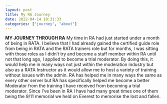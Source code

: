 ```yaml
---
layout: post
title: My RA Journey
date: 2022-04-14 10:31:33
categories: ["journey", "about"]
---
```


**MY JOURNEY THROUGH RA**
My time in RA had just started under a month of being in RATA. I believe that I had already gained the certified guide role from being in RATA and the RATA trainers role but for months, I was sitting with those roles as I didn’t try and become a staff member within RA until not that long ago, I applied to become a trial moderator. By doing this, it would help me in many ways not just within the moderation industry but also as a RATA Instructor as it would allow me to host a variety of training without issues with the admin. RA has helped me in many ways the same as every other server but RA has specifically helped me become a better Moderator from the training I have received from becoming a trial moderator. Since I’ve been in RA I have had many great times one of them being the 9/11 memorial we held on Everest to memorise the lost and fallen.